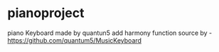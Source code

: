 # pianoproject
piano Keyboard made by quantun5
add harmony function
source by - https://github.com/quantum5/MusicKeyboard

